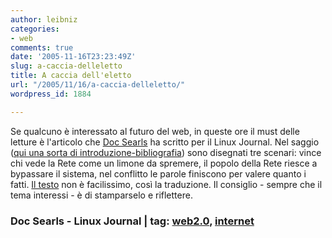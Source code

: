 ```yaml
---
author: leibniz
categories:
- web
comments: true
date: '2005-11-16T23:23:49Z'
slug: a-caccia-delleletto
title: A caccia dell'eletto
url: "/2005/11/16/a-caccia-delleletto/"
wordpress_id: 1884

---
```

Se qualcuno è interessato al futuro del web, in queste ore il must delle letture è l'articolo che [Doc Searls](http://doc.weblogs.com/) ha scritto per il Linux Journal. Nel saggio ([qui una sorta di introduzione-bibliografia](http://doc.weblogs.com/2005/11/16#savingTheNetFromThePipeholders)) sono disegnati tre scenari: vince chi vede la Rete come un limone da spremere, il popolo della Rete riesce a bypassare il sistema, nel conflitto le parole finiscono per valere quanto i fatti. [Il testo](http://www.linuxjournal.com/article/8673) non è facilissimo, così la traduzione. Il consiglio - sempre che il tema interessi - è di stamparselo e riflettere. 

### Doc Searls - Linux Journal | tag: [web2.0](http://www.technorati.com/tags/web2.0), [internet](http://www.technorati.com/tags/internet)
